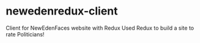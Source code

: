 # newedenredux-client
Client for NewEdenFaces website with Redux
Used Redux to build a site to rate Politicians!  
